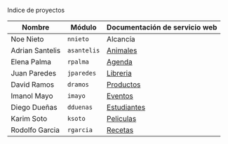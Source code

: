 Indice de proyectos

| Nombre | Módulo | Documentación de servicio web                        |
| ----------- | -------------- | ---
| Noe Nieto   | `nnieto`  | Alcancía |
| Adrian Santelis   | `asantelis`  | [Animales](asantelis.md) |
| Elena Palma | `rpalma`  | [Agenda](rpalma.md)|
| Juan Paredes   | `jparedes`  | [Libreria](jparedes.md) |
| David Ramos   | `dramos`  | [Productos](dramos.md) |
| Imanol Mayo | `imayo` | [Eventos](imayo.md)|
| Diego Dueñas   | `dduenas`  | [Estudiantes](dduenas.md) |
| Karim Soto   | `ksoto`  | [Peliculas](ksoto.md) |
| Rodolfo Garcia   | `rgarcia`  | [Recetas](rgarcia.md) |
